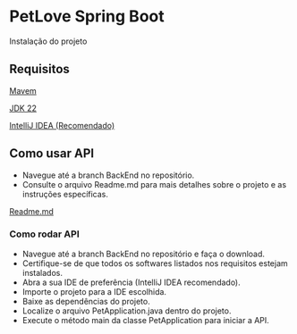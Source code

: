 
# PetLove Spring Boot
Instalação do projeto

## Requisitos
[Mavem](https://dlcdn.apache.org/maven/maven-3/3.9.9/binaries/apache-maven-3.9.9-bin.zip)

[JDK 22](https://download.oracle.com/java/22/latest/jdk-22_windows-x64_bin.exe)

[IntelliJ IDEA (Recomendado)](https://www.jetbrains.com/pt-br/idea/)


## Como usar API
* Navegue até a branch BackEnd no repositório.
* Consulte o arquivo Readme.md para mais detalhes sobre o projeto e as instruções específicas.

[Readme.md](https://github.com/Sync-BR/PetLove/blob/BackEnd/Readme.md)

### Como rodar API
* Navegue até a branch BackEnd no repositório e faça o download.
* Certifique-se de que todos os softwares listados nos requisitos estejam instalados.
* Abra a sua IDE de preferência (IntelliJ IDEA recomendado).
* Importe o projeto para a IDE escolhida.
* Baixe as dependências do projeto.
* Localize o arquivo PetApplication.java dentro do projeto.
* Execute o método main da classe PetApplication para iniciar a API.
